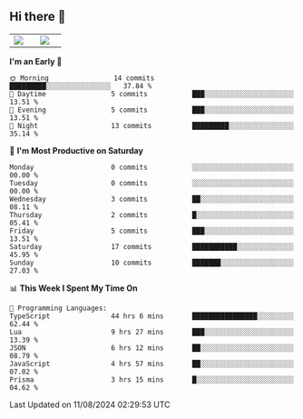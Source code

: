## Hi there 👋

<p align="center">
  <table align="center">
  <tr border="none">
  <td width="35%" align="center">
    <img  align="center"  src="http://github-profile-summary-cards.vercel.app/api/cards/stats?username=ricepunk&theme=github_dark" />
  </td>
    
  <td width="65%" align="center">
    <img  align="center"  src="http://github-profile-summary-cards.vercel.app/api/cards/profile-details?username=ricepunk&theme=github_dark" />
  </td>
  </tr>
  </table>
</p>

<!--START_SECTION:waka-->
**I'm an Early 🐤** 

```text
🌞 Morning                14 commits          █████████░░░░░░░░░░░░░░░░   37.84 % 
🌆 Daytime                5 commits           ███░░░░░░░░░░░░░░░░░░░░░░   13.51 % 
🌃 Evening                5 commits           ███░░░░░░░░░░░░░░░░░░░░░░   13.51 % 
🌙 Night                  13 commits          █████████░░░░░░░░░░░░░░░░   35.14 % 
```
📅 **I'm Most Productive on Saturday** 

```text
Monday                   0 commits           ░░░░░░░░░░░░░░░░░░░░░░░░░   00.00 % 
Tuesday                  0 commits           ░░░░░░░░░░░░░░░░░░░░░░░░░   00.00 % 
Wednesday                3 commits           ██░░░░░░░░░░░░░░░░░░░░░░░   08.11 % 
Thursday                 2 commits           █░░░░░░░░░░░░░░░░░░░░░░░░   05.41 % 
Friday                   5 commits           ███░░░░░░░░░░░░░░░░░░░░░░   13.51 % 
Saturday                 17 commits          ███████████░░░░░░░░░░░░░░   45.95 % 
Sunday                   10 commits          ███████░░░░░░░░░░░░░░░░░░   27.03 % 
```


📊 **This Week I Spent My Time On** 

```text
💬 Programming Languages: 
TypeScript               44 hrs 6 mins       ████████████████░░░░░░░░░   62.44 % 
Lua                      9 hrs 27 mins       ███░░░░░░░░░░░░░░░░░░░░░░   13.39 % 
JSON                     6 hrs 12 mins       ██░░░░░░░░░░░░░░░░░░░░░░░   08.79 % 
JavaScript               4 hrs 57 mins       ██░░░░░░░░░░░░░░░░░░░░░░░   07.02 % 
Prisma                   3 hrs 15 mins       █░░░░░░░░░░░░░░░░░░░░░░░░   04.62 % 
```


 Last Updated on 11/08/2024 02:29:53 UTC
<!--END_SECTION:waka-->
